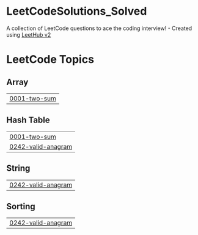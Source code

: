 # LeetCodeSolutions_Solved
A collection of LeetCode questions to ace the coding interview! - Created using [LeetHub v2](https://github.com/arunbhardwaj/LeetHub-2.0)

<!---LeetCode Topics Start-->
# LeetCode Topics
## Array
|  |
| ------- |
| [0001-two-sum](https://github.com/omicron9009/LeetCodeSolutions_Solved/tree/master/0001-two-sum) |
## Hash Table
|  |
| ------- |
| [0001-two-sum](https://github.com/omicron9009/LeetCodeSolutions_Solved/tree/master/0001-two-sum) |
| [0242-valid-anagram](https://github.com/omicron9009/LeetCodeSolutions_Solved/tree/master/0242-valid-anagram) |
## String
|  |
| ------- |
| [0242-valid-anagram](https://github.com/omicron9009/LeetCodeSolutions_Solved/tree/master/0242-valid-anagram) |
## Sorting
|  |
| ------- |
| [0242-valid-anagram](https://github.com/omicron9009/LeetCodeSolutions_Solved/tree/master/0242-valid-anagram) |
<!---LeetCode Topics End-->